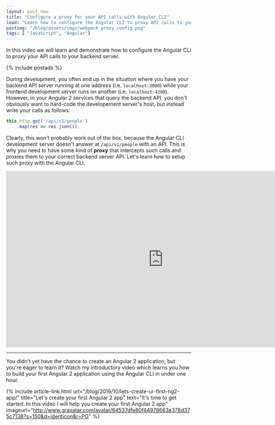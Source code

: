 ```yaml
---
layout: post_new
title: "Configure a proxy for your API calls with Angular CLI"
lead: "Learn how to configure the Angular CLI to proxy API calls to your backend"
postimg: "/blog/assets/imgs/webpack_proxy_config.png"
tags: [ "JavaScript", "Angular"]
---
```


<div class="article-intro">
    In this video we will learn and demonstrate how to configure the Angular CLI to proxy your API calls to your backend server.
</div>

{% include postads %}

During development, you often end up in the situation where you have your backend API server running at one address (i.e. `localhost:3000`) while your frontend development server runs on another (i.e. `localhost:4200`). However, in your Angular 2 services that query the backend API, you don't obviously want to hard-code the developement server's host, but instead write your calls as follows:

```javascript
this.http.get('/api/v1/people')
    .map(res => res.json());
```

Clearly, this won't probably work out of the box, because the Angular CLI development server doesn't answer at `/api/v1/people` with an API. This is why you need to have some kind of **proxy** that intercepts such calls and proxies them to your correct backend server API. Let's learn how to setup such proxy with the Angular CLI.

<iframe width="853" height="480" src="https://www.youtube.com/embed/OjmZPPKaj6A" frameborder="0" allowfullscreen="allowfullscreen"> </iframe>

---

You didn't yet have the chance to create an Angular 2 application, but you're eager to learn it? Watch my introductory video which learns you how to build your first Angular 2 application using the Angular CLI in under one hour. 

{% include article-link.html
    url="/blog/2016/10/lets-create-ur-first-ng2-app/"
    title="Let's create your first Angular 2 app"
    text="It's time to get started. In this video I will help you create your first Angular 2 app"
    imageurl="http://www.gravatar.com/avatar/64537dfe80f44978663e378d375c7138?s=150&d=identicon&r=PG"
%}